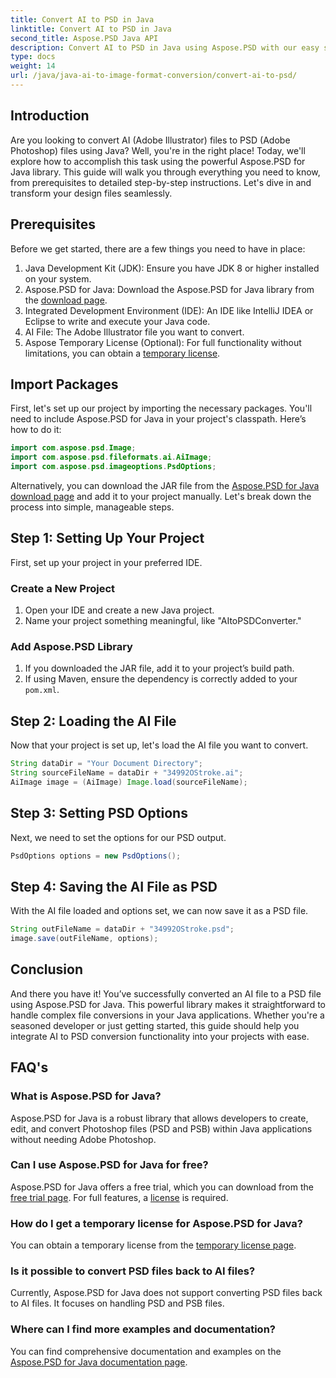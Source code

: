 ```yaml
---
title: Convert AI to PSD in Java
linktitle: Convert AI to PSD in Java
second_title: Aspose.PSD Java API
description: Convert AI to PSD in Java using Aspose.PSD with our easy step-by-step guide. Perfect for developers needing quick and seamless file conversion.
type: docs
weight: 14
url: /java/java-ai-to-image-format-conversion/convert-ai-to-psd/
---
```

## Introduction
Are you looking to convert AI (Adobe Illustrator) files to PSD (Adobe Photoshop) files using Java? Well, you're in the right place! Today, we'll explore how to accomplish this task using the powerful Aspose.PSD for Java library. This guide will walk you through everything you need to know, from prerequisites to detailed step-by-step instructions. Let's dive in and transform your design files seamlessly.
## Prerequisites
Before we get started, there are a few things you need to have in place:
1. Java Development Kit (JDK): Ensure you have JDK 8 or higher installed on your system.
2. Aspose.PSD for Java: Download the Aspose.PSD for Java library from the [download page](https://releases.aspose.com/psd/java/).
3. Integrated Development Environment (IDE): An IDE like IntelliJ IDEA or Eclipse to write and execute your Java code.
4. AI File: The Adobe Illustrator file you want to convert.
5. Aspose Temporary License (Optional): For full functionality without limitations, you can obtain a [temporary license](https://purchase.aspose.com/temporary-license/).
## Import Packages
First, let's set up our project by importing the necessary packages. You'll need to include Aspose.PSD for Java in your project's classpath. Here’s how to do it:
```java
import com.aspose.psd.Image;
import com.aspose.psd.fileformats.ai.AiImage;
import com.aspose.psd.imageoptions.PsdOptions;
```
Alternatively, you can download the JAR file from the [Aspose.PSD for Java download page](https://releases.aspose.com/psd/java/) and add it to your project manually.
Let's break down the process into simple, manageable steps.
## Step 1: Setting Up Your Project
First, set up your project in your preferred IDE.
### Create a New Project
1. Open your IDE and create a new Java project.
2. Name your project something meaningful, like "AItoPSDConverter."
### Add Aspose.PSD Library
1. If you downloaded the JAR file, add it to your project’s build path.
2. If using Maven, ensure the dependency is correctly added to your `pom.xml`.
## Step 2: Loading the AI File
Now that your project is set up, let's load the AI file you want to convert.
```java
String dataDir = "Your Document Directory"; 
String sourceFileName = dataDir + "34992OStroke.ai";       
AiImage image = (AiImage) Image.load(sourceFileName);
```
## Step 3: Setting PSD Options
Next, we need to set the options for our PSD output.
```java
PsdOptions options = new PsdOptions();
```
## Step 4: Saving the AI File as PSD
With the AI file loaded and options set, we can now save it as a PSD file.
```java
String outFileName = dataDir + "34992OStroke.psd";
image.save(outFileName, options);
```
## Conclusion
And there you have it! You’ve successfully converted an AI file to a PSD file using Aspose.PSD for Java. This powerful library makes it straightforward to handle complex file conversions in your Java applications. Whether you're a seasoned developer or just getting started, this guide should help you integrate AI to PSD conversion functionality into your projects with ease.
## FAQ's
### What is Aspose.PSD for Java?
Aspose.PSD for Java is a robust library that allows developers to create, edit, and convert Photoshop files (PSD and PSB) within Java applications without needing Adobe Photoshop.
### Can I use Aspose.PSD for Java for free?
Aspose.PSD for Java offers a free trial, which you can download from the [free trial page](https://releases.aspose.com/). For full features, a [license](https://purchase.aspose.com/buy) is required.
### How do I get a temporary license for Aspose.PSD for Java?
You can obtain a temporary license from the [temporary license page](https://purchase.aspose.com/temporary-license/).
### Is it possible to convert PSD files back to AI files?
Currently, Aspose.PSD for Java does not support converting PSD files back to AI files. It focuses on handling PSD and PSB files.
### Where can I find more examples and documentation?
You can find comprehensive documentation and examples on the [Aspose.PSD for Java documentation page](https://reference.aspose.com/psd/java/).
